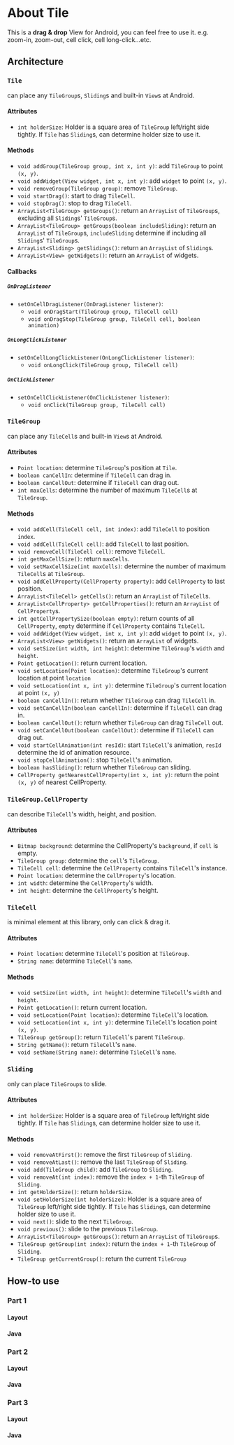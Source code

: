 # About Tile
This is a **drag & drop** View for Android, you can feel free to use it. e.g. zoom-in, zoom-out, cell click, cell long-click...etc.

## Architecture

### `Tile`
can place any `TileGroup`s, `Sliding`s and built-in `View`s at Android.

#### Attributes
* `int holderSize`: Holder is a square area of `TileGroup` left/right side tightly. If `Tile` has `Sliding`s, can determine holder size to use it.

#### Methods
* `void addGroup(TileGroup group, int x, int y)`: add `TileGroup` to point `(x, y)`.
* `void addWidget(View widget, int x, int y)`: add `widget` to point `(x, y)`.
* `void removeGroup(TileGroup group)`: remove `TileGroup`.
* `void startDrag()`: start to drag `TileCell`.
* `void stopDrag()`: stop to drag `TileCell`.
* `ArrayList<TileGroup> getGroups()`: return an `ArrayList` of `TileGroup`s, excluding all `Sliding`s' `TileGroup`s.
* `ArrayList<TileGroup> getGroups(boolean includeSliding)`: return an `ArrayList` of `TileGroup`s, `includeSliding` determine if including all `Sliding`s' `TileGroup`s.
* `ArrayList<Sliding> getSlidings()`: return an `ArrayList` of `Sliding`s.
* `ArrayList<View> getWidgets()`: return an `ArrayList` of widgets.

#### Callbacks

##### `OnDragListener`

* `setOnCellDragListener(OnDragListener listener)`:
 	* `void onDragStart(TileGroup group, TileCell cell)`
	* `void onDragStop(TileGroup group, TileCell cell, boolean animation)`

##### `OnLongClickListener`

* `setOnCellLongClickListener(OnLongClickListener listener)`:
	* `void onLongClick(TileGroup group, TileCell cell)`

##### `OnClickListener`

* `setOnCellClickListener(OnClickListener listener)`:
	* `void onClick(TileGroup group, TileCell cell)`

### `TileGroup`
can place any `TileCell`s and built-in `View`s at Android.

#### Attributes
* `Point location`: determine `TileGroup`'s position at `Tile`.
* `boolean canCellIn`: determine if `TileCell` can drag in.
* `boolean canCellOut`: determine if `TileCell` can drag out.
* `int maxCells`: determine the number of maximum `TileCell`s at `TileGroup`.

#### Methods
* `void addCell(TileCell cell, int index)`: add `TileCell` to position `index`.
* `void addCell(TileCell cell)`: add `TileCell` to last position.
* `void removeCell(TileCell cell)`: remove `TileCell`.
* `int getMaxCellSize()`: return `maxCells`.
* `void setMaxCellSize(int maxCells)`: determine the number of maximum `TileCell`s at `TileGroup`.
* `void addCellProperty(CellProperty property)`: add `CellProperty` to last position.
* `ArrayList<TileCell> getCells()`: return an `ArrayList` of `TileCell`s.
* `ArrayList<CellProperty> getCellProperties()`: return an `ArrayList` of `CellProperty`s.
* `int getCellPropertySize(boolean empty)`: return counts of all `CellProperty`, `empty` determine if `CellProperty` contains `TileCell`.
* `void addWidget(View widget, int x, int y)`: add `widget` to point `(x, y)`.
* `ArrayList<View> getWidgets()`: return an `ArrayList` of widgets.
* `void setSize(int width, int height)`: determine `TileGroup`'s `width` and `height`.
* `Point getLocation()`: return current location.
* `void setLocation(Point location)`: determine `TileGroup`'s current location at point `location`
* `void setLocation(int x, int y)`: determine `TileGroup`'s current location at point `(x, y)`
* `boolean canCellIn()`: return whether `TileGroup` can drag `TileCell` in.
* `void setCanCellIn(boolean canCellIn)`: determine if `TileCell` can drag in.
* `boolean canCellOut()`: return whether `TileGroup` can drag `TileCell` out.
* `void setCanCellOut(boolean canCellOut)`: determine if `TileCell` can drag out.
* `void startCellAnimation(int resId)`: start `TileCell`'s animation, `resId` determine the id of animation resource.
* `void stopCellAnimation()`: stop `TileCell`'s animation.
* `boolean hasSliding()`: return whether `TileGroup` can sliding.
* `CellProperty getNearestCellProperty(int x, int y)`: return the point `(x, y)` of nearest CellProperty.

### `TileGroup.CellProperty`
can describe `TileCell`'s width, height, and position.

#### Attributes
* `Bitmap background`: determine the CellProperty's `background`, if `cell` is empty.
* `TileGroup group`: determine the `cell`'s `TileGroup`.
* `TileCell cell`: determine the `CellProperty` contains `TileCell`'s instance.
* `Point location`: determine the `CellProperty`'s location.
* `int width`: determine the `CellProperty`'s width.
* `int height`: determine the `CellProperty`'s height.

### `TileCell`
is minimal element at this library, only can click & drag it.

#### Attributes
* `Point location`: determine `TileCell`'s position at `TileGroup`.
* `String name`: determine `TileCell`'s `name`.
#### Methods
* `void setSize(int width, int height)`: determine `TileCell`'s `width` and `height`.
* `Point getLocation()`: return current location.
* `void setLocation(Point location)`: determine `TileCell`'s location.
* `void setLocation(int x, int y)`:  determine `TileCell`'s location point `(x, y)`.
* `TileGroup getGroup()`: return `TileCell`'s parent `TileGroup`.
* `String getName()`: return `TileCell`'s `name`.
* `void setName(String name)`: determine `TileCell`'s `name`.

### `Sliding`
only can place `TileGroup`s to slide.

#### Attributes
* `int holderSize`: Holder is a square area of `TileGroup` left/right side tightly. If `Tile` has `Sliding`s, can determine holder size to use it.

#### Methods
* `void removeAtFirst()`: remove the first `TileGroup` of `Sliding`.
* `void removeAtLast()`: remove the last `TileGroup` of `Sliding`.
* `void add(TileGroup child)`: add `TileGroup` to `Sliding`.
* `void removeAt(int index)`: remove the `index + 1`-th `TileGroup` of `Sliding`.
* `int getHolderSize()`: return `holderSize`.
* `void setHolderSize(int holderSize)`: Holder is a square area of `TileGroup` left/right side tightly. If `Tile` has `Sliding`s, can determine holder size to use it.
* `void next()`: slide to the next `TileGroup`.
* `void previous()`: slide to the previous `TileGroup`.
* `ArrayList<TileGroup> getGroups()`:  return an `ArrayList` of `TileGroup`s.
* `TileGroup getGroup(int index)`: return the `index + 1`-th `TileGroup` of `Sliding`.
* `TileGroup getCurrentGroup()`: return the current `TileGroup`

## How-to use

### Part 1
#### Layout
#### Java

### Part 2
#### Layout
#### Java

### Part 3
#### Layout
#### Java